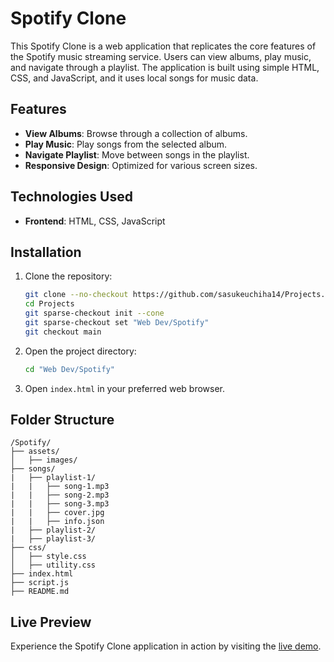 # Spotify Clone

This Spotify Clone is a web application that replicates the core features of the Spotify music streaming service. Users can view albums, play music, and navigate through a playlist. The application is built using simple HTML, CSS, and JavaScript, and it uses local songs for music data.

## Features

- **View Albums**: Browse through a collection of albums.
- **Play Music**: Play songs from the selected album.
- **Navigate Playlist**: Move between songs in the playlist.
- **Responsive Design**: Optimized for various screen sizes.

## Technologies Used

- **Frontend**: HTML, CSS, JavaScript

## Installation

1. Clone the repository:
    ```bash
    git clone --no-checkout https://github.com/sasukeuchiha14/Projects.git
    cd Projects
    git sparse-checkout init --cone
    git sparse-checkout set "Web Dev/Spotify"
    git checkout main
    ```

2. Open the project directory:
    ```bash
    cd "Web Dev/Spotify"
    ```

3. Open `index.html` in your preferred web browser.

## Folder Structure

```
/Spotify/
├── assets/
│   ├── images/
├── songs/
|   ├── playlist-1/
|   |   ├── song-1.mp3
|   |   ├── song-2.mp3
|   |   ├── song-3.mp3
|   |   ├── cover.jpg
|   |   ├── info.json
|   ├── playlist-2/
|   ├── playlist-3/
├── css/
│   ├── style.css
│   ├── utility.css
├── index.html
├── script.js
├── README.md
```

## Live Preview

Experience the Spotify Clone application in action by visiting the [live demo](https://spotify.hardikgarg.me/).